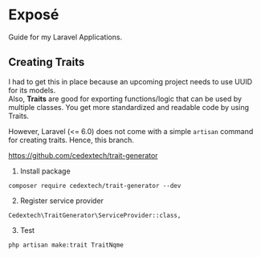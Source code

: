 # Exposé
Guide for my Laravel Applications.

## Creating Traits
I had to get this in place because an upcoming project needs to use UUID for its models. <br>
Also, **Traits** are good for exporting functions/logic that can be used by multiple classes. You get more standardized and readable code by using Traits.

However, Laravel (<= 6.0) does not come with a simple `artisan` command for creating traits. Hence, this branch.

https://github.com/cedextech/trait-generator

1. Install package
```
composer require cedextech/trait-generator --dev

```
2. Register service provider
```
Cedextech\TraitGenerator\ServiceProvider::class,
```
3. Test
```
php artisan make:trait TraitNqme
```